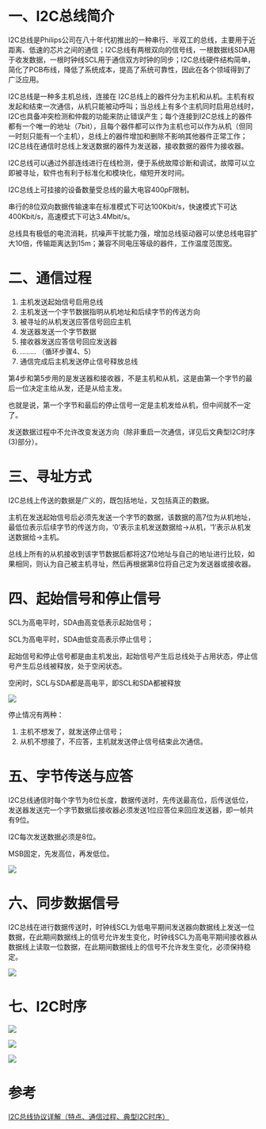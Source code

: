 # 一、I2C总线简介

I2C总线是Philips公司在八十年代初推出的一种串行、半双工的总线，主要用于近距离、低速的芯片之间的通信；I2C总线有两根双向的信号线，一根数据线SDA用于收发数据，一根时钟线SCL用于通信双方时钟的同步；I2C总线硬件结构简单，简化了PCB布线，降低了系统成本，提高了系统可靠性，因此在各个领域得到了广泛应用。

I2C总线是一种多主机总线，连接在 I2C总线上的器件分为主机和从机。主机有权发起和结束一次通信，从机只能被动呼叫；当总线上有多个主机同时启用总线时，I2C也具备冲突检测和仲裁的功能来防止错误产生；每个连接到I2C总线上的器件都有一个唯一的地址（7bit），且每个器件都可以作为主机也可以作为从机（但同一时刻只能有一个主机），总线上的器件增加和删除不影响其他器件正常工作；I2C总线在通信时总线上发送数据的器件为发送器，接收数据的器件为接收器。

I2C总线可以通过外部连线进行在线检测，便于系统故障诊断和调试，故障可以立即被寻址，软件也有利于标准化和模块化，缩短开发时间。

I2C总线上可挂接的设备数量受总线的最大电容400pF限制。

串行的8位双向数据传输速率在标准模式下可达100Kbit/s，快速模式下可达400Kbit/s，高速模式下可达3.4Mbit/s。

总线具有极低的电流消耗，抗噪声干扰能力强，增加总线驱动器可以使总线电容扩大10倍，传输距离达到15m；兼容不同电压等级的器件，工作温度范围宽。

# 二、通信过程

1. 主机发送起始信号启用总线
2. 主机发送一个字节数据指明从机地址和后续字节的传送方向
3. 被寻址的从机发送应答信号回应主机
4. 发送器发送一个字节数据
5. 接收器发送应答信号回应发送器
6. ........ （循环步骤4、5）
7. 通信完成后主机发送停止信号释放总线

第4步和第5步用的是发送器和接收器，不是主机和从机，这是由第一个字节的最后一位决定主给从发，还是从给主发。

也就是说，第一个字节和最后的停止信号一定是主机发给从机，但中间就不一定了。

发送数据过程中不允许改变发送方向（除非重启一次通信，详见后文典型I2C时序(3)部分）。

# 三、寻址方式

I2C总线上传送的数据是广义的，既包括地址，又包括真正的数据。

主机在发送起始信号后必须先发送一个字节的数据，该数据的高7位为从机地址，最低位表示后续字节的传送方向，‘0’表示主机发送数据给->从机，‘1’表示从机发送数据给->主机。

总线上所有的从机接收到该字节数据后都将这7位地址与自己的地址进行比较，如果相同，则认为自己被主机寻址，然后再根据第8位将自己定为发送器或接收器。

# 四、起始信号和停止信号
SCL为高电平时，SDA由高变低表示起始信号；

SCL为高电平时，SDA由低变高表示停止信号；

起始信号和停止信号都是由主机发出，起始信号产生后总线处于占用状态，停止信号产生后总线被释放，处于空闲状态。

空闲时，SCL与SDA都是高电平，即SCL和SDA都被释放


![](https://cdn.jsdelivr.net/gh/lcekold/blogimage@main/Network/qsxhhtzxh.png)

 停止情况有两种：

1. 主机不想发了，就发送停止信号；
2. 从机不想接了，不应答，主机就发送停止信号结束此次通信。

# 五、字节传送与应答

I2C总线通信时每个字节为8位长度，数据传送时，先传送最高位，后传送低位，发送器发送完一个字节数据后接收器必须发送1位应答位来回应发送器，即一帧共有9位。

I2C每次发送数据必须是8位。

MSB固定，先发高位，再发低位。

![](https://cdn.jsdelivr.net/gh/lcekold/blogimage@main/Network/zjcshyd.png)

# 六、同步数据信号

I2C总线在进行数据传送时，时钟线SCL为低电平期间发送器向数据线上发送一位数据，在此期间数据线上的信号允许发生变化，时钟线SCL为高电平期间接收器从数据线上读取一位数据，在此期间数据线上的信号不允许发生变化，必须保持稳定。

![](https://cdn.jsdelivr.net/gh/lcekold/blogimage@main/Network/tbshujuxinh.png)


# 七、I2C时序

![](https://cdn.jsdelivr.net/gh/lcekold/blogimage@main/Network/zddzxi2csx.png)

![](https://cdn.jsdelivr.net/gh/lcekold/blogimage@main/Network/dqdzdI2Csx.png)

![](https://cdn.jsdelivr.net/gh/lcekold/blogimage@main/Network/zddzdI2Csx.png)



# 参考

<a href="https://blog.csdn.net/zhangduang_KHKW/article/details/121953275">I2C总线协议详解（特点、通信过程、典型I2C时序）</a>

